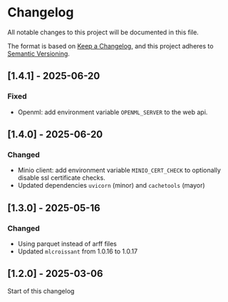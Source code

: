 # Changelog

All notable changes to this project will be documented in this file.

The format is based on [Keep a Changelog](https://keepachangelog.com/en/1.1.0/),
and this project adheres to [Semantic Versioning](https://semver.org/spec/v2.0.0.html).


## [1.4.1] - 2025-06-20
### Fixed
- Openml: add environment variable `OPENML_SERVER` to the web api.

## [1.4.0] - 2025-06-20
### Changed
- Minio client: add environment variable `MINIO_CERT_CHECK` to optionally disable ssl
  certificate checks.
- Updated dependencies `uvicorn` (minor) and `cachetools` (mayor)

## [1.3.0] - 2025-05-16
### Changed
- Using parquet instead of arff files
- Updated `mlcroissant` from 1.0.16 to 1.0.17

## [1.2.0] - 2025-03-06
Start of this changelog
